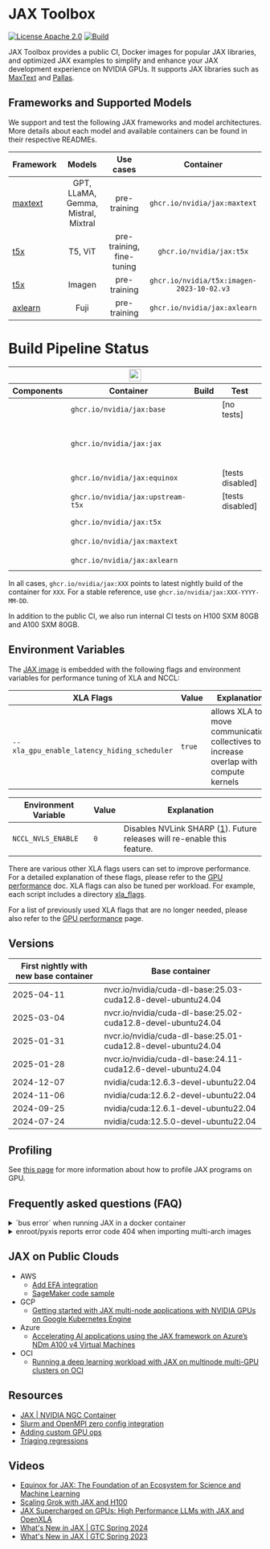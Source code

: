 # **JAX Toolbox**

[![License Apache 2.0](https://badgen.net/badge/license/apache2.0/blue)](https://github.com/NVIDIA/JAX-Toolbox/blob/main/LICENSE.md)
[![Build](https://badgen.net/badge/build/check-status/blue)](#build-pipeline-status)

JAX Toolbox provides a public CI, Docker images for popular JAX libraries, and optimized JAX examples to simplify and enhance your JAX development experience on NVIDIA GPUs. It supports JAX libraries such as [MaxText](https://github.com/google/maxtext) and [Pallas](https://jax.readthedocs.io/en/latest/pallas/quickstart.html).

## Frameworks and Supported Models
We support and test the following JAX frameworks and model architectures. More details about each model and available containers can be found in their respective READMEs.

| Framework | Models | Use cases | Container |
| :--- | :---: | :---: | :---: |
| [maxtext](./rosetta/rosetta/projects/maxtext)| GPT, LLaMA, Gemma, Mistral, Mixtral | pre-training | `ghcr.io/nvidia/jax:maxtext` |
| [t5x](./rosetta/rosetta/projects/t5x) | T5, ViT | pre-training, fine-tuning | `ghcr.io/nvidia/jax:t5x` |
| [t5x](./rosetta/rosetta/projects/imagen) | Imagen | pre-training | `ghcr.io/nvidia/t5x:imagen-2023-10-02.v3` |
| [axlearn](./docs/frameworks/axlearn/README.md) | Fuji | pre-training | `ghcr.io/nvidia/jax:axlearn` |

# Build Pipeline Status
<table>
  <thead>
    <tr>
      <th colspan=4 style="text-align:center;">
        <a href="https://github.com/NVIDIA/JAX-Toolbox/actions/workflows/ci.yaml?query=event%3Aschedule+branch%3Amain">
        <img
          style="height: 1.5em;"
          src="https://img.shields.io/endpoint?url=https%3A%2F%2Fgist.githubusercontent.com%2Fnvjax%2F913c2af68649fe568e9711c2dabb23ae%2Fraw%2Fbadge-workflow-metadata.json&logo=github-actions&logoColor=white"
        />
        </a>
      </th>
    </tr>
    <tr>
      <th>Components</th>
      <th>Container</th>
      <th>Build</th>
      <th>Test</th>
    </tr>
  </thead>
  <tbody>
    <tr>
      <td>
        <a href="https://github.com/NVIDIA/JAX-Toolbox/blob/main/.github/container/Dockerfile.base">
          <img style="height:1em;" src="https://img.shields.io/static/v1?label=&color=gray&logo=docker&message=base%3D%7BCUDA%2CcuDNN%2CNCCL%2COFED%2CEFA%7D">
        </a>
      </td>
      <td>
        <code>ghcr.io/nvidia/jax:base</code>
      </td>
      <td>
        <a href="https://gist.github.com/nvjax/913c2af68649fe568e9711c2dabb23ae/#file-final-base-md"><img style="height:1em;" src="https://img.shields.io/endpoint?url=https%3A%2F%2Fgist.githubusercontent.com%2Fnvjax%2F913c2af68649fe568e9711c2dabb23ae%2Fraw%2Fbadge-base-build-amd64.json&logo=docker&label=amd64"></a>
        <br>
        <a href="https://gist.github.com/nvjax/913c2af68649fe568e9711c2dabb23ae/#file-final-base-md"><img style="height:1em;" src="https://img.shields.io/endpoint?url=https%3A%2F%2Fgist.githubusercontent.com%2Fnvjax%2F913c2af68649fe568e9711c2dabb23ae%2Fraw%2Fbadge-base-build-arm64.json&logo=docker&label=arm64"></a>
      </td>
      <td>
        [no tests]
      </td>
    </tr>
    <tr>
      <td>
        <a href="https://github.com/NVIDIA/JAX-Toolbox/blob/main/.github/container/Dockerfile.jax">
          <img style="height:1em;" src="https://img.shields.io/static/v1?label=&color=gray&logo=docker&message=core%3D%7Bbase%2CJAX%2CFlax%2CTE%7D">
        </a>
      </td>
      <td>
        <code>ghcr.io/nvidia/jax:jax</code>
      </td>
      <td>
        <a href="https://gist.github.com/nvjax/913c2af68649fe568e9711c2dabb23ae/#file-final-jax-md"><img style="height:1em;" src="https://img.shields.io/endpoint?url=https%3A%2F%2Fgist.githubusercontent.com%2Fnvjax%2F913c2af68649fe568e9711c2dabb23ae%2Fraw%2Fbadge-jax-build-amd64.json&logo=docker&label=amd64"></a>
        <br>
        <a href="https://gist.github.com/nvjax/913c2af68649fe568e9711c2dabb23ae/#file-final-jax-md"><img style="height:1em;" src="https://img.shields.io/endpoint?url=https%3A%2F%2Fgist.githubusercontent.com%2Fnvjax%2F913c2af68649fe568e9711c2dabb23ae%2Fraw%2Fbadge-jax-build-arm64.json&logo=docker&label=arm64"></a>
      </td>
      <td>
        <br>
        <a href="https://gist.github.com/nvjax/913c2af68649fe568e9711c2dabb23ae#file-badge-jax-unit-test-a100-json">
          <img style="height:1em;" src="https://img.shields.io/endpoint?url=https%3A%2F%2Fgist.githubusercontent.com%2Fnvjax%2F913c2af68649fe568e9711c2dabb23ae%2Fraw%2Fbadge-jax-unit-test-A100.json&logo=nvidia&label=A100">
        </a>
        <br>
        <a href="https://gist.github.com/nvjax/913c2af68649fe568e9711c2dabb23ae#file-badge-te-unit-test-A100-json">
          <img style="height:1em;" src="https://img.shields.io/endpoint?url=https%3A%2F%2Fgist.githubusercontent.com%2Fnvjax%2F913c2af68649fe568e9711c2dabb23ae%2Fraw%2Fbadge-te-unit-test-A100.json&logo=nvidia&label=TransformerEngine%20A100">
        </a>
        <br>
        <a href="https://gist.github.com/nvjax/913c2af68649fe568e9711c2dabb23ae#file-badge-transformer-engine-test.json">
          <img style="height:1em;" src="https://img.shields.io/endpoint?url=https%3A%2F%2Fgist.githubusercontent.com%2Fnvjax%2F913c2af68649fe568e9711c2dabb23ae%2Fraw%2Fbadge-transformer-engine-test.json&logo=nvidia&label=TransformerEngine%20H100">
        </a>
        <br>
        <a href="https://gist.github.com/nvjax/913c2af68649fe568e9711c2dabb23ae#file-badge-nsys-jax-unit-test-a100-json">
          <img style="height:1em;" src="https://img.shields.io/endpoint?url=https%3A%2F%2Fgist.githubusercontent.com%2Fnvjax%2F913c2af68649fe568e9711c2dabb23ae%2Fraw%2Fbadge-nsys-jax-unit-test-A100.json&logo=nvidia&label=nsys-jax A100">
        </a>
      </td>
    </tr>
    <tr>
      <td>
        <a href="https://github.com/NVIDIA/JAX-Toolbox/blob/main/.github/container/Dockerfile.equinox">
          <img style="height:1em;" src="https://img.shields.io/static/v1?label=&color=gray&logo=docker&message=Equinox%3D%7Bcore%2CEquinox%7D">
        </a>
      </td>
      <td>
        <code>ghcr.io/nvidia/jax:equinox</code>
      </td>
      <td>
        <a href="https://gist.github.com/nvjax/913c2af68649fe568e9711c2dabb23ae/#file-final-equinox-md">
          <img style="height:1em;" src="https://img.shields.io/endpoint?url=https%3A%2F%2Fgist.githubusercontent.com%2Fnvjax%2F913c2af68649fe568e9711c2dabb23ae%2Fraw%2Fbadge-equinox-build-amd64.json&logo=docker&label=amd64">
        </a>
        <br>
        <a href="https://gist.github.com/nvjax/913c2af68649fe568e9711c2dabb23ae/#file-final-equinox-md">
          <img style="height:1em;" src="https://img.shields.io/endpoint?url=https%3A%2F%2Fgist.githubusercontent.com%2Fnvjax%2F913c2af68649fe568e9711c2dabb23ae%2Fraw%2Fbadge-equinox-build-arm64.json&logo=docker&label=arm64">
        </a>
      </td>
      <td>
        [tests disabled]
      </td>
    </tr>
    <tr>
      <td>
        <a href="https://github.com/NVIDIA/JAX-Toolbox/blob/main/.github/container/Dockerfile.t5x">
          <img style="height:1em;" src="https://img.shields.io/static/v1?label=&color=gray&logo=docker&message=Upstream%20T5X%3D%7Bcore%2CT5X%7D">
        </a>
      </td>
      <td>
        <code>ghcr.io/nvidia/jax:upstream-t5x</code>
      </td>
      <td>
        <a href="https://gist.github.com/nvjax/913c2af68649fe568e9711c2dabb23ae/#file-final-upstream-t5x-md">
          <img style="height:1em;" src="https://img.shields.io/endpoint?url=https%3A%2F%2Fgist.githubusercontent.com%2Fnvjax%2F913c2af68649fe568e9711c2dabb23ae%2Fraw%2Fbadge-t5x-build-amd64.json&logo=docker&label=amd64">
        </a>
        <br>
        <a href="https://gist.github.com/nvjax/913c2af68649fe568e9711c2dabb23ae/#file-final-upstream-t5x-md">
          <img style="height:1em;" src="https://img.shields.io/endpoint?url=https%3A%2F%2Fgist.githubusercontent.com%2Fnvjax%2F913c2af68649fe568e9711c2dabb23ae%2Fraw%2Fbadge-t5x-build-arm64.json&logo=docker&label=arm64">
        </a>
      </td>
      <td>
        [tests disabled]
      </td>
    </tr>
    <tr>
      <td>
        <a href="https://github.com/NVIDIA/JAX-Toolbox/blob/main/rosetta/Dockerfile.t5x">
          <img style="height:1em;" src="https://img.shields.io/static/v1?label=&color=gray&logo=docker&message=Rosetta%20T5X%3D%7Bcore%2CT5X%7D">
        </a>
      </td>
      <td>
        <code>ghcr.io/nvidia/jax:t5x</code>
      </td>
      <td>
        <a href="https://gist.github.com/nvjax/913c2af68649fe568e9711c2dabb23ae/#file-final-t5x-md">
          <img style="height:1em;" src="https://img.shields.io/endpoint?url=https%3A%2F%2Fgist.githubusercontent.com%2Fnvjax%2F913c2af68649fe568e9711c2dabb23ae%2Fraw%2Fbadge-rosetta-build-t5x-amd64.json&logo=docker&label=amd64">
        </a>
        <br>
        <a href="https://gist.github.com/nvjax/913c2af68649fe568e9711c2dabb23ae/#file-final-t5x-md">
          <img style="height:1em;" src="https://img.shields.io/endpoint?url=https%3A%2F%2Fgist.githubusercontent.com%2Fnvjax%2F913c2af68649fe568e9711c2dabb23ae%2Fraw%2Fbadge-rosetta-build-t5x-arm64.json&logo=docker&label=arm64">
        </a>
      </td>
      <td>
        <a href="https://gist.github.com/nvjax/913c2af68649fe568e9711c2dabb23ae#file-badge-rosetta-t5x-mgmn-test-json">
          <img style="height:1em;" src="https://img.shields.io/endpoint?url=https%3A%2F%2Fgist.githubusercontent.com%2Fnvjax%2F913c2af68649fe568e9711c2dabb23ae%2Fraw%2Fbadge-rosetta-t5x-mgmn-test.json&logo=nvidia&label=A100%20distributed">
        </a>
      </td>
    </tr>
    <tr>
      <td>
        <a href="https://github.com/NVIDIA/JAX-Toolbox/blob/main/.github/container/Dockerfile.maxtext">
          <img style="height:1em;" src="https://img.shields.io/static/v1?label=&color=gray&logo=docker&message=MaxText%3D%7Bcore%2CMaxText%7D">
        </a>
      </td>
      <td>
        <code>ghcr.io/nvidia/jax:maxtext</code>
      </td>
      <td>
        <a href="https://gist.github.com/nvjax/913c2af68649fe568e9711c2dabb23ae/#file-final-maxtext-md">
          <img style="height:1em;" src="https://img.shields.io/endpoint?url=https%3A%2F%2Fgist.githubusercontent.com%2Fnvjax%2F913c2af68649fe568e9711c2dabb23ae%2Fraw%2Fbadge-maxtext-build-amd64.json&logo=docker&label=amd64">
        </a>
        <br>
        <a href="https://gist.github.com/nvjax/913c2af68649fe568e9711c2dabb23ae/#file-final-maxtext-md">
          <img style="height:1em;" src="https://img.shields.io/endpoint?url=https%3A%2F%2Fgist.githubusercontent.com%2Fnvjax%2F913c2af68649fe568e9711c2dabb23ae%2Fraw%2Fbadge-maxtext-build-arm64.json&logo=docker&label=arm64">
        </a>
      </td>
      <td>
        <a href="https://gist.github.com/nvjax/913c2af68649fe568e9711c2dabb23ae#file-badge-maxtext-test-json">
          <img style="height:1em;" src="https://img.shields.io/endpoint?url=https%3A%2F%2Fgist.githubusercontent.com%2Fnvjax%2F913c2af68649fe568e9711c2dabb23ae%2Fraw%2Fbadge-maxtext-test.json&logo=nvidia&label=A100%20distributed">
        </a>
      </td>
    </tr>
    <tr>
      <td>
        <a href="https://github.com/NVIDIA/JAX-Toolbox/blob/main/.github/container/Dockerfile.axlearn">
          <img style="height:1em;" src="https://img.shields.io/static/v1?label=&color=gray&logo=docker&message=AXLearn%3D%7Bcore%2CAXLearn%7D">
        </a>
      </td>
      <td>
        <code>ghcr.io/nvidia/jax:axlearn</code>
      </td>
      <td>
        <a href="https://gist.github.com/nvjax/913c2af68649fe568e9711c2dabb23ae/#file-final-axlearn-md">
          <img style="height:1em;" src="https://img.shields.io/endpoint?url=https%3A%2F%2Fgist.githubusercontent.com%2Fnvjax%2F913c2af68649fe568e9711c2dabb23ae%2Fraw%2Fbadge-axlearn-build-amd64.json&logo=docker&label=amd64">
        </a>
        <br>
        <a href="https://gist.github.com/nvjax/913c2af68649fe568e9711c2dabb23ae/#file-final-maxtext-md">
          <img style="height:1em;" src="https://img.shields.io/endpoint?url=https%3A%2F%2Fgist.githubusercontent.com%2Fnvjax%2F913c2af68649fe568e9711c2dabb23ae%2Fraw%2Fbadge-axlearn-build-arm64.json&logo=docker&label=arm64">
        </a>
      </td>
      <td>
        <a href="https://gist.github.com/nvjax/913c2af68649fe568e9711c2dabb23ae#file-badge-maxtext-test-json">
          <img style="height:1em;" src="https://img.shields.io/endpoint?url=https%3A%2F%2Fgist.githubusercontent.com%2Fnvjax%2F913c2af68649fe568e9711c2dabb23ae%2Fraw%2Fbadge-axlearn-test.json&logo=nvidia&label=H100%20distributed">
        </a>
      </td>
    </tr>
  </tbody>
</table>

In all cases, `ghcr.io/nvidia/jax:XXX` points to latest nightly build of the container for `XXX`. For a stable reference, use `ghcr.io/nvidia/jax:XXX-YYYY-MM-DD`.

In addition to the public CI, we also run internal CI tests on H100 SXM 80GB and A100 SXM 80GB.

## Environment Variables

The [JAX image](https://github.com/NVIDIA/JAX-Toolbox/pkgs/container/jax) is embedded with the following flags and environment variables for performance tuning of XLA and NCCL:

| XLA Flags | Value | Explanation |
| --------- | ----- | ----------- |
| `--xla_gpu_enable_latency_hiding_scheduler` | `true`  | allows XLA to move communication collectives to increase overlap with compute kernels |

| Environment Variable | Value | Explanation |
| -------------------- | ----- | ----------- |
| `NCCL_NVLS_ENABLE` | `0` | Disables NVLink SHARP ([1](https://docs.nvidia.com/deeplearning/nccl/user-guide/docs/env.html#nccl-nvls-enable)). Future releases will re-enable this feature. |

There are various other XLA flags users can set to improve performance. For a detailed explanation of these flags, please refer to the [GPU performance](./rosetta/docs/GPU_performance.md) doc. XLA flags can also be tuned per workload. For example, each script includes a directory [xla_flags](./rosetta/rosetta/projects/maxtext/xla_flags).

For a list of previously used XLA flags that are no longer needed, please also refer to the [GPU performance](./rosetta/docs/GPU_performance.md#previously-used-xla-flags) page.

## Versions

| First nightly with new base container | Base container |
| ------------------------------------- | -------------- |
| 2025-04-11 | nvcr.io/nvidia/cuda-dl-base:25.03-cuda12.8-devel-ubuntu24.04 |
| 2025-03-04 | nvcr.io/nvidia/cuda-dl-base:25.02-cuda12.8-devel-ubuntu24.04 |
| 2025-01-31 | nvcr.io/nvidia/cuda-dl-base:25.01-cuda12.8-devel-ubuntu24.04 |
| 2025-01-28 | nvcr.io/nvidia/cuda-dl-base:24.11-cuda12.6-devel-ubuntu24.04 |
| 2024-12-07 | nvidia/cuda:12.6.3-devel-ubuntu22.04 |
| 2024-11-06 | nvidia/cuda:12.6.2-devel-ubuntu22.04 |
| 2024-09-25 | nvidia/cuda:12.6.1-devel-ubuntu22.04 |
| 2024-07-24 | nvidia/cuda:12.5.0-devel-ubuntu22.04 |


## Profiling
See [this page](./docs/profiling.md) for more information about how to profile JAX programs on GPU.

## Frequently asked questions (FAQ)

<details>
    <summary>`bus error` when running JAX in a docker container</summary>

**Solution:**
```bash
docker run -it --shm-size=1g ...
```

**Explanation:**
The `bus error` might occur due to the size limitation of `/dev/shm`. You can address this by increasing the shared memory size using
the `--shm-size` option when launching your container.
</details>

<details>

<summary>enroot/pyxis reports error code 404 when importing multi-arch images</summary>

**Problem description:**
```
slurmstepd: error: pyxis:     [INFO] Authentication succeeded
slurmstepd: error: pyxis:     [INFO] Fetching image manifest list
slurmstepd: error: pyxis:     [INFO] Fetching image manifest
slurmstepd: error: pyxis:     [ERROR] URL https://ghcr.io/v2/nvidia/jax/manifests/<TAG> returned error code: 404 Not Found
```

**Solution:**
Upgrade [enroot](https://github.com/NVIDIA/enroot) or [apply a single-file patch](https://github.com/NVIDIA/enroot/releases/tag/v3.4.0) as mentioned in the enroot v3.4.0 release note.

**Explanation:**
Docker has traditionally used Docker Schema V2.2 for multi-arch manifest lists but has switched to using the Open Container Initiative (OCI) format since 20.10. Enroot added support for OCI format in version 3.4.0.
</details>

## JAX on Public Clouds
* AWS
    * [Add EFA integration](https://docs.aws.amazon.com/sagemaker/latest/dg/your-algorithms-training-efa.html)
    * [SageMaker code sample](https://github.com/aws-samples/aws-samples-for-ray/tree/main/sagemaker/jax_alpa_language_model)
* GCP
    * [Getting started with JAX multi-node applications with NVIDIA GPUs on Google Kubernetes Engine](https://cloud.google.com/blog/products/containers-kubernetes/machine-learning-with-jax-on-kubernetes-with-nvidia-gpus)
* Azure
    * [Accelerating AI applications using the JAX framework on Azure’s NDm A100 v4 Virtual Machines](https://techcommunity.microsoft.com/t5/azure-high-performance-computing/accelerating-ai-applications-using-the-jax-framework-on-azure-s/ba-p/3735314)
* OCI
    * [Running a deep learning workload with JAX on multinode multi-GPU clusters on OCI](https://blogs.oracle.com/cloud-infrastructure/post/running-multinode-jax-clusters-on-oci-gpu-cloud)

## Resources
* [JAX | NVIDIA NGC Container](https://catalog.ngc.nvidia.com/orgs/nvidia/containers/jax)
* [Slurm and OpenMPI zero config integration](https://jax.readthedocs.io/en/latest/_autosummary/jax.distributed.initialize.html)
* [Adding custom GPU ops](https://jax.readthedocs.io/en/latest/Custom_Operation_for_GPUs.html)
* [Triaging regressions](docs/triage-tool.md)

## Videos
* [Equinox for JAX: The Foundation of an Ecosystem for Science and Machine Learning](https://www.nvidia.com/en-us/on-demand/session/gtc24-s62668/)
* [Scaling Grok with JAX and H100](https://www.nvidia.com/en-us/on-demand/session/gtc24-s63257/)
* [JAX Supercharged on GPUs: High Performance LLMs with JAX and OpenXLA](https://www.nvidia.com/en-us/on-demand/session/gtc24-s62246/)
* [What's New in JAX | GTC Spring 2024](https://www.nvidia.com/en-us/on-demand/session/gtc24-s62659/)
* [What's New in JAX | GTC Spring 2023](https://www.nvidia.com/en-us/on-demand/session/gtcspring23-s51956/)
